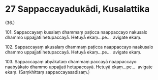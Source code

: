 # 27 Sappaccayadukādi, Kusalattika

(36.)

101\. Sappaccayaṃ kusalaṃ dhammaṃ paṭicca naappaccayo nakusalo dhammo uppajjati hetupaccayā. Hetuyā ekaṃ…pe…  avigate ekaṃ.

102\. Sappaccayaṃ akusalaṃ dhammaṃ paṭicca naappaccayo naakusalo dhammo uppajjati hetupaccayā. Hetuyā ekaṃ…pe…  avigate ekaṃ.

103\. Sappaccayaṃ abyākataṃ dhammaṃ paccayā naappaccayo naabyākato dhammo uppajjati hetupaccayā. Hetuyā ekaṃ…pe…  avigate ekaṃ. (Saṃkhittaṃ sappaccayasadisaṃ.)
